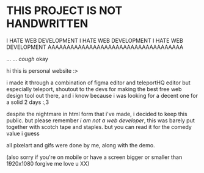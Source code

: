 # THIS PROJECT IS NOT HANDWRITTEN

I HATE WEB DEVELOPMENT I HATE WEB DEVELOPMENT I  HATE WEB DEVELOPMENT
AAAAAAAAAAAAAAAAAAAAAAAAAAAAAAAAAAAA

...
...
*cough* okay

hi this is personal website :>

i made it through a combination of figma editor and teleportHQ editor
but especially teleport, shoutout to the devs for making the best free web design tool out there, and i know because i was looking for a decent one for a solid 2 days :,3

despite the nightmare in html form that i've made, i decided to keep this public.
but please remember *i am not a web developer*, this was barely put together with scotch tape and staples. but you can read it for the comedy value i guess

all pixelart and gifs were done by me, along with the demo.

(also sorry if you're on mobile or have a screen bigger or smaller than 1920x1080 forgive me love u XX)

